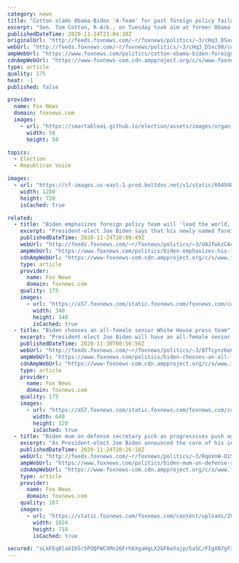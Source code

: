```yaml
---
category: news
title: "Cotton slams Obama-Biden 'A-Team' for past foreign policy failures"
excerpt: "Sen. Tom Cotton, R-Ark., on Tuesday took aim at former Obama administration officials who are going to be part of the incoming Biden administration, saying that reporters were “swooning” over an “A-Team” who he said presided over “absolute chaos” abroad."
publishedDateTime: 2020-11-24T23:04:30Z
originalUrl: "http://feeds.foxnews.com/~r/foxnews/politics/~3/cHq3_DSxc90/cotton-obama-biden-foreign-policy-failures-on-china-middle-east"
webUrl: "http://feeds.foxnews.com/~r/foxnews/politics/~3/cHq3_DSxc90/cotton-obama-biden-foreign-policy-failures-on-china-middle-east"
ampWebUrl: "https://www.foxnews.com/politics/cotton-obama-biden-foreign-policy-failures-on-china-middle-east.amp"
cdnAmpWebUrl: "https://www-foxnews-com.cdn.ampproject.org/c/s/www.foxnews.com/politics/cotton-obama-biden-foreign-policy-failures-on-china-middle-east.amp"
type: article
quality: 175
heat: -1
published: false

provider:
  name: Fox News
  domain: foxnews.com
  images:
    - url: "https://smartableai.github.io/election/assets/images/organizations/foxnews.com-50x50.jpg"
      width: 50
      height: 50

topics:
  - Election
  - Republican Voice

images:
  - url: "https://cf-images.us-east-1.prod.boltdns.net/v1/static/694940094001/2dcc4a60-2e7a-4b21-82e5-908af45fef71/4b4cac47-c6f6-44a1-b6cc-278017292d33/1280x720/match/image.jpg"
    width: 1280
    height: 720
    isCached: true

related:
  - title: "Biden emphasizes foreign policy team will 'lead the world, not retreat'"
    excerpt: "President-elect Joe Biden says that his newly named foreign policy and national security team will keep the nation \"safe and secure\" and will show that \"America is back.\""
    publishedDateTime: 2020-11-24T20:09:49Z
    webUrl: "http://feeds.foxnews.com/~r/foxnews/politics/~3/UAJfwkzCAcA/biden-emphasizes-his-foreign-policy-team-will-lead-the-world-not-retreat"
    ampWebUrl: "https://www.foxnews.com/politics/biden-emphasizes-his-foreign-policy-team-will-lead-the-world-not-retreat.amp"
    cdnAmpWebUrl: "https://www-foxnews-com.cdn.ampproject.org/c/s/www.foxnews.com/politics/biden-emphasizes-his-foreign-policy-team-will-lead-the-world-not-retreat.amp"
    type: article
    provider:
      name: Fox News
      domain: foxnews.com
    quality: 175
    images:
      - url: "https://a57.foxnews.com/static.foxnews.com/foxnews.com/content/uploads/2019/03/340/340/PaulSteinhauser.jpg?ve=1&tl=1"
        width: 340
        height: 340
        isCached: true
  - title: "Biden chooses an all-female senior White House press team"
    excerpt: "President-elect Joe Biden will have an all-female senior communications team at his White House, led by campaign communications director Kate Bedingfield."
    publishedDateTime: 2020-11-30T00:56:56Z
    webUrl: "http://feeds.foxnews.com/~r/foxnews/politics/~3/8TTcynz6e80/biden-chooses-an-all-female-senior-white-house-press-team"
    ampWebUrl: "https://www.foxnews.com/politics/biden-chooses-an-all-female-senior-white-house-press-team.amp"
    cdnAmpWebUrl: "https://www-foxnews-com.cdn.ampproject.org/c/s/www.foxnews.com/politics/biden-chooses-an-all-female-senior-white-house-press-team.amp"
    type: article
    provider:
      name: Fox News
      domain: foxnews.com
    quality: 175
    images:
      - url: "https://a57.foxnews.com/static.foxnews.com/foxnews.com/content/uploads/2020/11/640/320/AP20334841172795.jpg?ve=1&tl=1"
        width: 640
        height: 320
        isCached: true
  - title: "Biden mum on defense secretary pick as progressives push against top contender Flournoy"
    excerpt: "As President-elect Joe Biden announced the core of his incoming national security team on Monday, he withheld one key name: his pick for defense secretary. "
    publishedDateTime: 2020-11-24T20:26:18Z
    webUrl: "http://feeds.foxnews.com/~r/foxnews/politics/~3/RqoVnW-O1SA/biden-mum-on-defense-sec-pick-as-progressives-push-against-flournoy-top-contender"
    ampWebUrl: "https://www.foxnews.com/politics/biden-mum-on-defense-sec-pick-as-progressives-push-against-flournoy-top-contender.amp"
    cdnAmpWebUrl: "https://www-foxnews-com.cdn.ampproject.org/c/s/www.foxnews.com/politics/biden-mum-on-defense-sec-pick-as-progressives-push-against-flournoy-top-contender.amp"
    type: article
    provider:
      name: Fox News
      domain: foxnews.com
    quality: 167
    images:
      - url: "https://static.foxnews.com/foxnews.com/content/uploads/2018/09/Hagel-Successor-3.jpg"
        width: 1024
        height: 718
        isCached: true

secured: "sLkFEq0laXI6Sr5POQFWCXMn26Frh6XgaHgLX2GF6eVajp/5a5C/FIgXN7gF3DwcwIIiq/JUXDHZVJXpML0wWLBl66/a2TSOeV6NA6jiwkp94vbYseKnM85gT7UdoOSUORz7vqACsD1d+ruNBNFymxzz/K9hLxuM03X/g3eoBM9WItkazz1tmp8dM/q3+jpZewJKqQRihTtwRoYOzC4QvUKGX/dHssgA0cXSUq7x9Z2g3DksSGm1n6l5cPQUGZw0iCz5j6nzk9RtR3KaaiARk7CIZjwRIwNKK5/e9sQnOo1O0tI2b/5gU7uJPiuqkyRFpFn1t3020tQYQatmJLdEVrsrc7eZLXag0Q+itWOEx1M=;y75aqXaKnkLXxUQbafspDA=="
---
```


